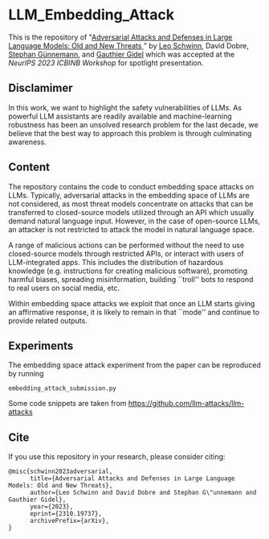 # LLM_Embedding_Attack

This is the repository of "[Adversarial Attacks and Defenses in Large Language Models: Old and New Threats
](https://arxiv.org/abs/2310.19737)" by [Leo Schwinn](https://schwinnl.github.io/), David Dobre, [Stephan Günnemann](https://www.professoren.tum.de/guennemann-stephan), and [Gauthier Gidel](https://gauthiergidel.github.io/) which was accepted at the *NeurIPS 2023 ICBINB Workshop* for spotlight presentation.

## Disclamimer 

In this work, we want to highlight the safety vulnerabilities of LLMs. As powerful LLM assistants are readily available and machine-learning robustness has been an unsolved research problem for the last decade, we believe that the best way to approach this problem is through culminating awareness. 

## Content

The repository contains the code to conduct embedding space attacks on LLMs. 
Typically, adversarial attacks in the embedding space of LLMs are not considered, as most threat models concentrate on attacks that can be transferred to closed-source models utilized through an API which usually demand natural language input. However, in the case of open-source LLMs, an attacker is not restricted to attack the model in natural language space. 

A range of malicious actions can be performed without the need to use closed-source models through restricted APIs, or interact with users of LLM-integrated apps. This includes the distribution of hazardous knowledge (e.g. instructions for creating malicious software), promoting harmful biases, spreading misinformation, building ``troll'' bots to respond to real users on social media, etc. 

Within embedding space attacks we exploit that once an LLM starts giving an affirmative response, it is likely to remain in that ``mode'' and continue to provide related outputs.

## Experiments

The embedding space attack experiment from the paper can be reproduced by running 
```
embedding_attack_submission.py
```

Some code snippets are taken from https://github.com/llm-attacks/llm-attacks

## Cite

If you use this repository in your research, please consider citing:

```	
@misc{schwinn2023adversarial,
      title={Adversarial Attacks and Defenses in Large Language Models: Old and New Threats}, 
      author={Leo Schwinn and David Dobre and Stephan G\"unnemann and Gauthier Gidel},
      year={2023},
      eprint={2310.19737},
      archivePrefix={arXiv},
}
```
